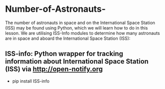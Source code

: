 # Number-of-Astronauts-
The number of astronauts in space and on the International Space Station (ISS) may be found using Python, which we will learn how to do in this lesson.  We are utilising ISS-Info modules to determine how many astronauts are in space and aboard the International Space Station (ISS):

## ISS-info: Python wrapper for tracking information about International Space Station (ISS) via http://open-notify.org
- pip install ISS-info
